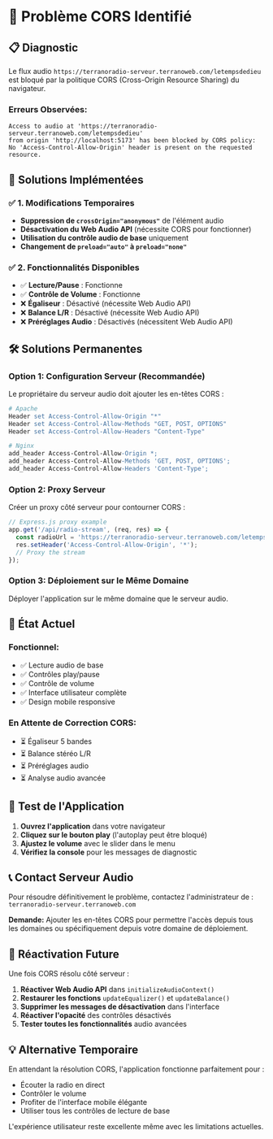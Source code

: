 # 🚨 Problème CORS Identifié

## 📋 **Diagnostic**

Le flux audio `https://terranoradio-serveur.terranoweb.com/letempsdedieu` est bloqué par la politique CORS (Cross-Origin Resource Sharing) du navigateur.

### **Erreurs Observées:**
```
Access to audio at 'https://terranoradio-serveur.terranoweb.com/letempsdedieu' 
from origin 'http://localhost:5173' has been blocked by CORS policy: 
No 'Access-Control-Allow-Origin' header is present on the requested resource.
```

## 🔧 **Solutions Implémentées**

### ✅ **1. Modifications Temporaires**
- **Suppression de `crossOrigin="anonymous"`** de l'élément audio
- **Désactivation du Web Audio API** (nécessite CORS pour fonctionner)
- **Utilisation du contrôle audio de base** uniquement
- **Changement de `preload="auto"` à `preload="none"`**

### ✅ **2. Fonctionnalités Disponibles**
- ✅ **Lecture/Pause** : Fonctionne
- ✅ **Contrôle de Volume** : Fonctionne
- ❌ **Égaliseur** : Désactivé (nécessite Web Audio API)
- ❌ **Balance L/R** : Désactivé (nécessite Web Audio API)
- ❌ **Préréglages Audio** : Désactivés (nécessitent Web Audio API)

## 🛠️ **Solutions Permanentes**

### **Option 1: Configuration Serveur (Recommandée)**
Le propriétaire du serveur audio doit ajouter les en-têtes CORS :

```apache
# Apache
Header set Access-Control-Allow-Origin "*"
Header set Access-Control-Allow-Methods "GET, POST, OPTIONS"
Header set Access-Control-Allow-Headers "Content-Type"

# Nginx
add_header Access-Control-Allow-Origin *;
add_header Access-Control-Allow-Methods 'GET, POST, OPTIONS';
add_header Access-Control-Allow-Headers 'Content-Type';
```

### **Option 2: Proxy Serveur**
Créer un proxy côté serveur pour contourner CORS :

```javascript
// Express.js proxy example
app.get('/api/radio-stream', (req, res) => {
  const radioUrl = 'https://terranoradio-serveur.terranoweb.com/letempsdedieu';
  res.setHeader('Access-Control-Allow-Origin', '*');
  // Proxy the stream
});
```

### **Option 3: Déploiement sur le Même Domaine**
Déployer l'application sur le même domaine que le serveur audio.

## 🎯 **État Actuel**

### **Fonctionnel:**
- ✅ Lecture audio de base
- ✅ Contrôles play/pause
- ✅ Contrôle de volume
- ✅ Interface utilisateur complète
- ✅ Design mobile responsive

### **En Attente de Correction CORS:**
- ⏳ Égaliseur 5 bandes
- ⏳ Balance stéréo L/R
- ⏳ Préréglages audio
- ⏳ Analyse audio avancée

## 🚀 **Test de l'Application**

1. **Ouvrez l'application** dans votre navigateur
2. **Cliquez sur le bouton play** (l'autoplay peut être bloqué)
3. **Ajustez le volume** avec le slider dans le menu
4. **Vérifiez la console** pour les messages de diagnostic

## 📞 **Contact Serveur Audio**

Pour résoudre définitivement le problème, contactez l'administrateur de :
`terranoradio-serveur.terranoweb.com`

**Demande:** Ajouter les en-têtes CORS pour permettre l'accès depuis tous les domaines ou spécifiquement depuis votre domaine de déploiement.

## 🔄 **Réactivation Future**

Une fois CORS résolu côté serveur :

1. **Réactiver Web Audio API** dans `initializeAudioContext()`
2. **Restaurer les fonctions** `updateEqualizer()` et `updateBalance()`
3. **Supprimer les messages de désactivation** dans l'interface
4. **Réactiver l'opacité** des contrôles désactivés
5. **Tester toutes les fonctionnalités** audio avancées

## 💡 **Alternative Temporaire**

En attendant la résolution CORS, l'application fonctionne parfaitement pour :
- Écouter la radio en direct
- Contrôler le volume
- Profiter de l'interface mobile élégante
- Utiliser tous les contrôles de lecture de base

L'expérience utilisateur reste excellente même avec les limitations actuelles.
